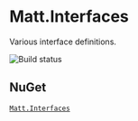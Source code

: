 # Matt.Interfaces

Various interface definitions.

![Build status](https://switchigan.visualstudio.com/_apis/public/build/definitions/9e65584e-ff3f-4616-b1ab-5227abae1502/13/badge "Build status")

## NuGet

[`Matt.Interfaces`](https://www.nuget.org/packages/Matt.Bits/)
